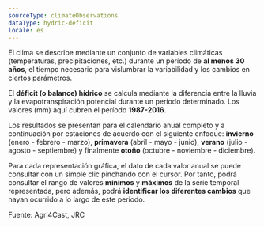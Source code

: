 ```yaml
---
sourceType: climateObservations
dataType: hydric-deficit
locale: es
---
```

El clima se describe mediante un conjunto de variables climáticas (temperaturas, precipitaciones, etc.) durante un período de **al menos 30 años**, el tiempo necesario para vislumbrar la variabilidad y los cambios en ciertos parámetros.

El **déficit (o balance) hídrico** se calcula mediante la diferencia entre la
lluvia y la evapotranspiración potencial durante un período determinado. Los
valores (mm) aquí cubren el período **1987-2016**.

Los resultados se presentan para el calendario anual completo y a continuación
por estaciones de acuerdo con el siguiente enfoque: **invierno** (enero -
febrero - marzo), **primavera** (abril - mayo - junio), **verano** (julio -
agosto - septiembre) y finalmente **otoño** (octubre - noviembre - diciembre).

Para cada representación gráfica, el dato de cada valor anual se puede consultar con un simple clic pinchando con el cursor. Por tanto, podrá consultar el rango de valores **mínimos** y **máximos** de la serie temporal representada, pero además, podrá **identificar los diferentes cambios** que hayan ocurrido a lo largo de este periodo. 

Fuente: Agri4Cast, JRC
